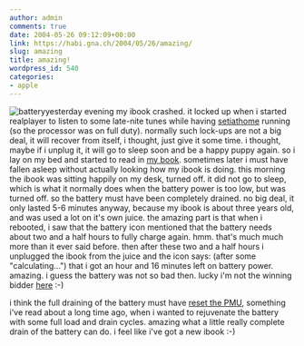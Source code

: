 ```yaml
---
author: admin
comments: true
date: 2004-05-26 09:12:09+00:00
link: https://habi.gna.ch/2004/05/26/amazing/
slug: amazing
title: amazing!
wordpress_id: 540
categories:
- apple
---
```


![battery](https://habi.gna.ch/blog/images/battery.jpg)yesterday evening my ibook crashed. it locked up when i started realplayer to listen to some late-nite tunes while having [setiathome](http://setiathome2.ssl.berkeley.edu/fcgi-bin/fcgi?email=david.haberthuer%40gmx.ch&cmd=user_stats_new) running (so the processor was on full duty).
normally such lock-ups are not a big deal, it will recover from itself, i thought, just give it some time. i thought, maybe if i unplug it, it will go to sleep soon and be a happy puppy again. so i lay on my bed and started to read in [my book](http://www.dhm.de/lemo/html/kaiserreich/kunst/unrat/). sometimes later i must have fallen asleep without actually looking how my ibook is doing.
this morning the ibook was sitting happily on my desk, turned off. it did not go to sleep, which is what it normally does when the battery power is too low, but was turned off. so the battery must have been completely drained. no big deal, it only lasted 5-6 minutes anyway, because my ibook is about three years old, and was used a lot on it's own juice.
the amazing part is that when i rebooted, i saw that the battery icon mentioned that the battery needs about two and a half hours to fully charge again. hmm. that's much much more than it ever said before. then after these two and a half hours i unplugged the ibook from the juice and the icon says: (after some "calculating...") that i got an hour and 16 minutes left on battery power. amazing.
i guess the battery was not so bad then. lucky i'm not the winning bidder [here](http://www.ricardo.ch/cgi-bin/auk?cmd=viewlot;lotid=319121174) :-)

i think the full draining of the battery must have [reset the PMU](http://docs.info.apple.com/article.html?artnum=14449), something i've read about a long time ago, when i wanted to rejuvenate the battery with some full load and drain cycles. amazing what a little really complete drain of the battery can do.
i feel like i've got a new ibook :-)
